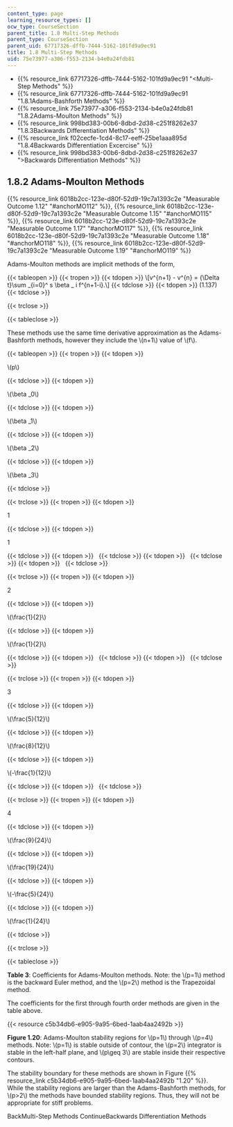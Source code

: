 ```yaml
---
content_type: page
learning_resource_types: []
ocw_type: CourseSection
parent_title: 1.8 Multi-Step Methods
parent_type: CourseSection
parent_uid: 67717326-dffb-7444-5162-101fd9a9ec91
title: 1.8 Multi-Step Methods
uid: 75e73977-a306-f553-2134-b4e0a24fdb81
---
```


*   {{% resource_link 67717326-dffb-7444-5162-101fd9a9ec91 "\<Multi-Step Methods" %}}
*   {{% resource_link 67717326-dffb-7444-5162-101fd9a9ec91 "1.8.1Adams-Bashforth Methods" %}}
*   {{% resource_link 75e73977-a306-f553-2134-b4e0a24fdb81 "1.8.2Adams-Moulton Methods" %}}
*   {{% resource_link 998bd383-00b6-8dbd-2d38-c251f8262e37 "1.8.3Backwards Differentiation Methods" %}}
*   {{% resource_link f02cecfe-1cd4-8c17-eeff-25be1aaa895d "1.8.4Backwards Differentiation Excercise" %}}
*   {{% resource_link 998bd383-00b6-8dbd-2d38-c251f8262e37 "\>Backwards Differentiation Methods" %}}

1.8.2 Adams-Moulton Methods
---------------------------

{{% resource_link 6018b2cc-123e-d80f-52d9-19c7a1393c2e "Measurable Outcome 1.12" "#anchorMO112" %}}, {{% resource_link 6018b2cc-123e-d80f-52d9-19c7a1393c2e "Measurable Outcome 1.15" "#anchorMO115" %}}, {{% resource_link 6018b2cc-123e-d80f-52d9-19c7a1393c2e "Measurable Outcome 1.17" "#anchorMO117" %}}, {{% resource_link 6018b2cc-123e-d80f-52d9-19c7a1393c2e "Measurable Outcome 1.18" "#anchorMO118" %}}, {{% resource_link 6018b2cc-123e-d80f-52d9-19c7a1393c2e "Measurable Outcome 1.19" "#anchorMO119" %}}

Adams-Moulton methods are implicit methods of the form,

{{< tableopen >}}
{{< tropen >}}
{{< tdopen >}}
\\\[v^{n+1} - v^{n} = {\\Delta t}\\sum \_{i=0}^ s \\beta \_ i f^{n+1-i}.\\\]
{{< tdclose >}}
{{< tdopen >}}
(1.137)
{{< tdclose >}}

{{< trclose >}}

{{< tableclose >}}

These methods use the same time derivative approximation as the Adams-Bashforth methods, however they include the \\(n+1\\) value of \\(f\\).

{{< tableopen >}}
{{< tropen >}}
{{< tdopen >}}


\\(p\\)


{{< tdclose >}}
{{< tdopen >}}


\\(\\beta \_0\\)


{{< tdclose >}}
{{< tdopen >}}


\\(\\beta \_1\\)


{{< tdclose >}}
{{< tdopen >}}


\\(\\beta \_2\\)


{{< tdclose >}}
{{< tdopen >}}


\\(\\beta \_3\\)


{{< tdclose >}}

{{< trclose >}}
{{< tropen >}}
{{< tdopen >}}


1


{{< tdclose >}}
{{< tdopen >}}


1


{{< tdclose >}}
{{< tdopen >}}
 
{{< tdclose >}}
{{< tdopen >}}
 
{{< tdclose >}}
{{< tdopen >}}
 
{{< tdclose >}}

{{< trclose >}}
{{< tropen >}}
{{< tdopen >}}


2


{{< tdclose >}}
{{< tdopen >}}


\\(\\frac{1}{2}\\)


{{< tdclose >}}
{{< tdopen >}}


\\(\\frac{1}{2}\\)


{{< tdclose >}}
{{< tdopen >}}
 
{{< tdclose >}}
{{< tdopen >}}
 
{{< tdclose >}}

{{< trclose >}}
{{< tropen >}}
{{< tdopen >}}


3


{{< tdclose >}}
{{< tdopen >}}


\\(\\frac{5}{12}\\)


{{< tdclose >}}
{{< tdopen >}}


\\(\\frac{8}{12}\\)


{{< tdclose >}}
{{< tdopen >}}


\\(-\\frac{1}{12}\\)


{{< tdclose >}}
{{< tdopen >}}
 
{{< tdclose >}}

{{< trclose >}}
{{< tropen >}}
{{< tdopen >}}


4


{{< tdclose >}}
{{< tdopen >}}


\\(\\frac{9}{24}\\)


{{< tdclose >}}
{{< tdopen >}}


\\(\\frac{19}{24}\\)


{{< tdclose >}}
{{< tdopen >}}


\\(-\\frac{5}{24}\\)


{{< tdclose >}}
{{< tdopen >}}


\\(\\frac{1}{24}\\)


{{< tdclose >}}

{{< trclose >}}

{{< tableclose >}}

**Table 3**: Coefficients for Adams-Moulton methods. Note: the \\(p=1\\) method is the backward Euler method, and the \\(p=2\\) method is the Trapezoidal method.

The coefficients for the first through fourth order methods are given in the table above.

{{< resource c5b34db6-e905-9a95-6bed-1aab4aa2492b >}}

**Figure 1.20**: Adams-Moulton stability regions for \\(p=1\\) through \\(p=4\\) methods. Note: \\(p=1\\) is stable outside of contour, the \\(p=2\\) integrator is stable in the left-half plane, and \\(p\\geq 3\\) are stable inside their respective contours.

The stability boundary for these methods are shown in Figure {{% resource_link c5b34db6-e905-9a95-6bed-1aab4aa2492b "1.20" %}}. While the stability regions are larger than the Adams-Bashforth methods, for \\(p>2\\) the methods have bounded stability regions. Thus, they will not be appropriate for stiff problems.

BackMulti-Step Methods ContinueBackwards Differentiation Methods